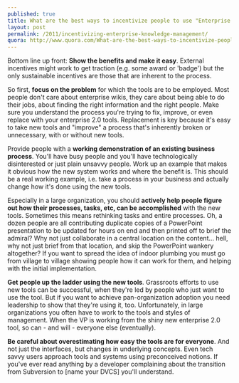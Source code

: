 ```yaml
---
published: true
title: What are the best ways to incentivize people to use "Enterprise 2.0" knowledge management / collaboration tools in an organizaton?
layout: post
permalink: /2011/incentivizing-enterprise-knowledge-management/
quora: http://www.quora.com/What-are-the-best-ways-to-incentivize-people-to-use-Enterprise-2-0-knowledge-management-collaboration-tools-in-an-organizaton/answer/Ben-Lopatin
---
```


Bottom line up front: **Show the benefits and make it easy**. External
incentives might work to get traction (e.g. some award or 'badge') but
the only sustainable incentives are those that are inherent to the
process.

So first, **focus on the problem** for which the tools are to be
employed.  Most people don't care about enterprise wikis, they care
about being able to do their jobs, about finding the right information
and the right people. Make sure you understand the process you're trying
to fix, improve, or even replace with your enterprise 2.0 tools.
Replacement is key because it's easy to take new tools and "improve" a
process that's inherently broken or unnecessary, with or without new
tools.

Provide people with a **working demonstration of an existing business
process**. You'll have busy people and you'll have technologically
disinterested or just plain unsavvy people. Work up an example that
makes it obvious how the new system works and where the benefit is. This
should be a real working example, i.e. take a process in your business
and actually change how it's done using the new tools. 

Especially in a large organization, you should **actively help people
figure out how their processes, tasks, etc, can be accomplished** with
the new tools. Sometimes this means rethinking tasks and entire
processes.  Oh, a dozen people are all contributing duplicate copies of
a PowerPoint presentation to be updated for hours on end and then
printed off to brief the admiral? Why not just collaborate in a central
location on the content... hell, why not just brief from that location,
and skip the PowerPoint wankery altogether? If you want to spread the
idea of indoor plumbing you must go from village to village showing
people how it can work for them, and helping with the initial
implementation.

**Get people up the ladder using the new tools**. Grassroots efforts to
use new tools can be successful, when they're led by people who just
want to use the tool. But if you want to achieve pan-organization
adoption you need leadership to show that they're using it, too.
Unfortunately, in large organizations you often have to work to the
tools and styles of management. When the VP is working from the shiny
new enterprise 2.0 tool, so can - and will - everyone else (eventually).

**Be careful about overestimating how easy the tools are for everyone**.
And not just the interfaces, but changes in underlying concepts. Even
tech savvy users approach tools and systems using preconceived notions.
If you've ever read anything by a developer complaining about the
transition from Subversion to \[name your DVCS\] you'll understand.
